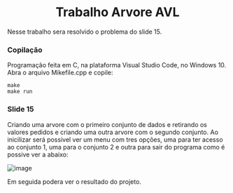 <h1 align="center">Trabalho Arvore AVL</h1>
Nesse trabalho sera resolvido o problema do slide 15.

### Copilação

Programação feita em C, na plataforma Visual Studio Code, no Windows 10. Abra o arquivo Mikefile.cpp e copile:
	
    make
    make run
    
### Slide 15

Criando uma arvore com o primeiro conjunto de dados e retirando os valores pedidos e criando uma outra arvore com o segundo conjunto. Ao inicilizar será possivel ver um menu com tres opções, uma para ter acesso ao conjunto 1, uma para o conjunto 2 e outra para sair do programa como é possive ver a abaixo:

![image](https://user-images.githubusercontent.com/84408875/143036940-227fded4-9034-406e-9b2e-9c16941f761a.png)

Em seguida podera ver o resultado do projeto.
